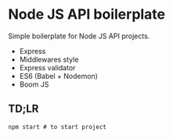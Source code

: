 # Node JS API boilerplate

Simple boilerplate for Node JS API projects.

- Express
- Middlewares style
- Express validator
- ES6 (Babel + Nodemon)
- Boom JS

## TD;LR

```
npm start # to start project
```
